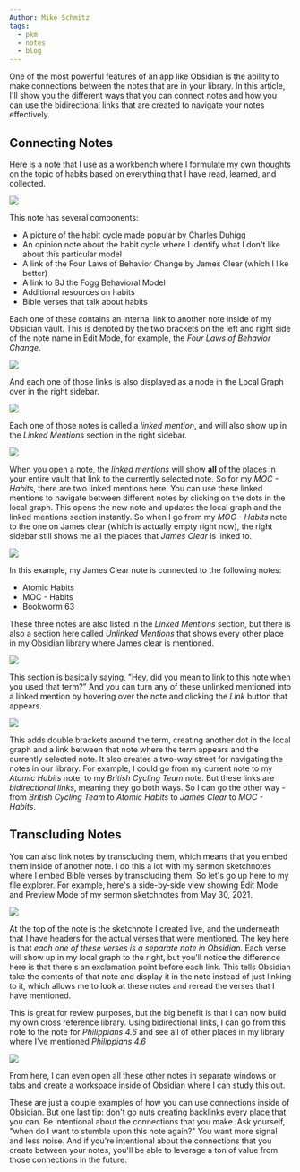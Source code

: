 ```yaml
---
Author: Mike Schmitz
tags:
  - pkm
  - notes
  - blog
---
```


One of the most powerful features of an app like Obsidian is the ability to make connections between the notes that are in your library. In this article, I'll show you the different ways that you can connect notes and how you can use the bidirectional links that are created to navigate your notes effectively.

## Connecting Notes

Here is a note that I use as a workbench where I formulate my own thoughts on the topic of habits based on everything that I have read, learned, and collected.

![](https://thesweetsetup.com/wp-content/uploads/2021/07/connecting1.jpg)

This note has several components:

- A picture of the habit cycle made popular by Charles Duhigg
- An opinion note about the habit cycle where I identify what I don't like about this particular model
- A link of the Four Laws of Behavior Change by James Clear (which I like better)
- A link to BJ the Fogg Behavioral Model
- Additional resources on habits
- Bible verses that talk about habits

Each one of these contains an internal link to another note inside of my Obsidian vault. This is denoted by the two brackets on the left and right side of the note name in Edit Mode, for example, the _Four Laws of Behavior Change_.

![](https://thesweetsetup.com/wp-content/uploads/2021/07/connecting2.jpg)

And each one of those links is also displayed as a node in the Local Graph over in the right sidebar.

![](https://thesweetsetup.com/wp-content/uploads/2021/07/connecting3.jpg)

Each one of those notes is called a _linked mention_, and will also show up in the _Linked Mentions_ section in the right sidebar.

![](https://thesweetsetup.com/wp-content/uploads/2021/07/connecting4.jpg)

When you open a note, the _linked mentions_ will show **all** of the places in your entire vault that link to the currently selected note. So for my _MOC - Habits_, there are two linked mentions here. You can use these linked mentions to navigate between different notes by clicking on the dots in the local graph. This opens the new note and updates the local graph and the linked mentions section instantly. So when I go from my _MOC - Habits_ note to the one on James clear (which is actually empty right now), the right sidebar still shows me all the places that _James Clear_ is linked to.

![](https://thesweetsetup.com/wp-content/uploads/2021/07/connecting5.jpg)

In this example, my James Clear note is connected to the following notes:

- Atomic Habits
- MOC - Habits
- Bookworm 63

These three notes are also listed in the _Linked Mentions_ section, but there is also a section here called _Unlinked Mentions_ that shows every other place in my Obsidian library where James clear is mentioned.

![](https://thesweetsetup.com/wp-content/uploads/2021/07/connecting6.jpg)

This section is basically saying, "Hey, did you mean to link to this note when you used that term?" And you can turn any of these unlinked mentioned into a linked mention by hovering over the note and clicking the _Link_ button that appears.

![](https://thesweetsetup.com/wp-content/uploads/2021/07/connecting6.jpg)

This adds double brackets around the term, creating another dot in the local graph and a link between that note where the term appears and the currently selected note. It also creates a two-way street for navigating the notes in our library. For example, I could go from my current note to my _Atomic Habits_ note, to my _British Cycling Team_ note. But these links are _bidirectional links_, meaning they go both ways. So I can go the other way - from _British Cycling Team_ to _Atomic Habits_ to _James Clear_ to _MOC - Habits_.

## Transcluding Notes

You can also link notes by transcluding them, which means that you embed them inside of another note. I do this a lot with my sermon sketchnotes where I embed Bible verses by transcluding them. So let's go up here to my file explorer. For example, here's a side-by-side view showing Edit Mode and Preview Mode of my sermon sketchnotes from May 30, 2021.

![](https://thesweetsetup.com/wp-content/uploads/2021/07/connecting7.jpg)

At the top of the note is the sketchnote I created live, and the underneath that I have headers for the actual verses that were mentioned. The key here is that _each one of these verses is a separate note in Obsidian._ Each verse will show up in my local graph to the right, but you'll notice the difference here is that there's an exclamation point before each link. This tells Obsidian take the contents of that note and display it in the note instead of just linking to it, which allows me to look at these notes and reread the verses that I have mentioned.

This is great for review purposes, but the big benefit is that I can now build my own cross reference library. Using bidirectional links, I can go from this note to the note for _Philippians 4.6_ and see all of other places in my library where I've mentioned _Philippians 4.6_

![](https://thesweetsetup.com/wp-content/uploads/2021/07/connecting8.jpg)

From here, I can even open all these other notes in separate windows or tabs and create a workspace inside of Obsidian where I can study this out.

These are just a couple examples of how you can use connections inside of Obsidian. But one last tip: don't go nuts creating backlinks every place that you can. Be intentional about the connections that you make. Ask yourself, "when do I want to stumble upon this note again?" You want more signal and less noise. And if you're intentional about the connections that you create between your notes, you'll be able to leverage a ton of value from those connections in the future.

